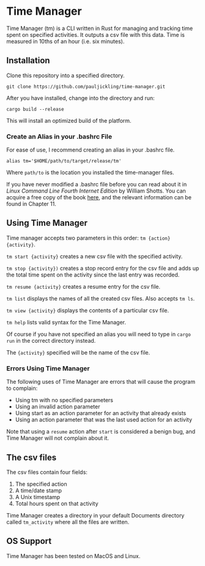 # Time Manager

Time Manager (tm) is a CLI written in Rust for managing and tracking time spent on specified activities. It outputs a csv file with this data. Time is measured in 10ths of an hour (i.e. six minutes).

## Installation

Clone this repository into a specified directory.

`git clone https://github.com/pauljickling/time-manager.git`

After you have installed, change into the directory and run:

`cargo build --release`

This will install an optimized build of the platform. 

### Create an Alias in your .bashrc File

For ease of use, I recommend creating an alias in your .bashrc file.

`alias tm='$HOME/path/to/target/release/tm'`

Where `path/to` is the location you installed the time-manager files.

If you have never modified a .bashrc file before you can read about it in *Linux Command Line Fourth Internet Edition* by William Shotts. You can acquire a free copy of the book [here](http://www.linuxcommand.org/tlcl.php/), and the relevant information can be found in Chapter 11.

## Using Time Manager

Time manager accepts two parameters in this order: `tm {action} {activity}`.

`tm start {activity}` creates a new csv file with the specified activity.

`tm stop {activity})` creates a stop record entry for the csv file and adds up the total time spent on the activity since the last entry was recorded.

`tm resume {activity}` creates a resume entry for the csv file.

`tm list` displays the names of all the created csv files. Also accepts `tm ls`.

`tm view {activity}` displays the contents of a particular csv file.

`tm help` lists valid syntax for the Time Manager.

Of course if you have not specified an alias you will need to type in `cargo run` in the correct directory instead.

The `{activity}` specified will be the name of the csv file.

### Errors Using Time Manager

The following uses of Time Manager are errors that will cause the program to complain:

- Using tm with no specified parameters
- Using an invalid action parameter
- Using start as an action parameter for an activity that already exists
- Using an action parameter that was the last used action for an activity

Note that using a `resume` action after `start` is considered a benign bug, and Time Manager will not complain about it.

## The csv files

The csv files contain four fields:

1. The specified action
2. A time/date stamp
3. A Unix timestamp
4. Total hours spent on that activity

Time Manager creates a directory in your default Documents directory called `tm_activity` where all the files are written.

## OS Support

Time Manager has been tested on MacOS and Linux.
